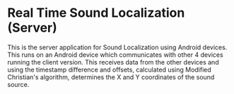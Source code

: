 # Real Time Sound Localization (Server)

This is the server application for Sound Localization using Android devices. This runs on an Android device which communicates with other 4 devices running the client version. This receives data from the other devices and using the timestamp difference and offsets, calculated using Modified Christian's algorithm, determines the X and Y coordinates of the sound source. 

